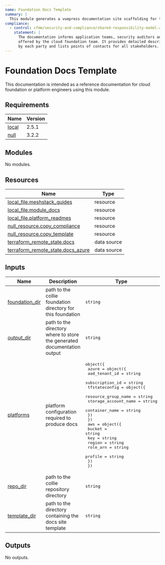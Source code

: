 ```yaml
---
name: Foundation Docs Template
summary: |
  This module generates a vuepress documentation site scaffolding for this cloudfoundation.
compliance:
  - control: cfmm/security-and-compliance/shared-responsibility-model-alignment
    statement: |
      The documentation informs application teams, security auditors and other stakeholders about the landing zones
      offered by the cloud foundation team. It provides detailed descriptions of responsibilities to be carried
      by each party and lists points of contacts for all stakeholders.
---
```


# Foundation Docs Template

This documentation is intended as a reference documentation for cloud foundation or platform engineers using this module.

<!-- BEGIN_TF_DOCS -->
## Requirements

| Name | Version |
|------|---------|
| <a name="requirement_local"></a> [local](#requirement\_local) | 2.5.1 |
| <a name="requirement_null"></a> [null](#requirement\_null) | 3.2.2 |

## Modules

No modules.

## Resources

| Name | Type |
|------|------|
| [local_file.meshstack_guides](https://registry.terraform.io/providers/hashicorp/local/2.5.1/docs/resources/file) | resource |
| [local_file.module_docs](https://registry.terraform.io/providers/hashicorp/local/2.5.1/docs/resources/file) | resource |
| [local_file.platform_readmes](https://registry.terraform.io/providers/hashicorp/local/2.5.1/docs/resources/file) | resource |
| [null_resource.copy_compliance](https://registry.terraform.io/providers/hashicorp/null/3.2.2/docs/resources/resource) | resource |
| [null_resource.copy_template](https://registry.terraform.io/providers/hashicorp/null/3.2.2/docs/resources/resource) | resource |
| [terraform_remote_state.docs](https://registry.terraform.io/providers/hashicorp/terraform/latest/docs/data-sources/remote_state) | data source |
| [terraform_remote_state.docs_azure](https://registry.terraform.io/providers/hashicorp/terraform/latest/docs/data-sources/remote_state) | data source |

## Inputs

| Name | Description | Type | Default | Required |
|------|-------------|------|---------|:--------:|
| <a name="input_foundation_dir"></a> [foundation\_dir](#input\_foundation\_dir) | path to the collie foundation directory for this foundation | `string` | n/a | yes |
| <a name="input_output_dir"></a> [output\_dir](#input\_output\_dir) | path to the directory where to store the generated documentation output | `string` | n/a | yes |
| <a name="input_platforms"></a> [platforms](#input\_platforms) | platform configuration required to produce docs | <pre>object({<br>    azure = object({<br>      aad_tenant_id   = string<br>      subscription_id = string<br>      tfstateconfig = object({<br>        resource_group_name  = string<br>        storage_account_name = string<br>        container_name       = string<br>      })<br>    })<br>    aws = object({<br>      bucket   = string<br>      key = string<br>      region = string<br>      role_arn = string <br>      profile = string<br>    })<br>  })</pre> | n/a | yes |
| <a name="input_repo_dir"></a> [repo\_dir](#input\_repo\_dir) | path to the collie repository directory | `string` | n/a | yes |
| <a name="input_template_dir"></a> [template\_dir](#input\_template\_dir) | path to the directory containing the docs site template | `string` | n/a | yes |

## Outputs

No outputs.
<!-- END_TF_DOCS -->